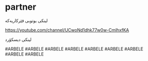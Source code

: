 # partner

لینکی یوتوبی فێرکاریەکە

https://youtube.com/channel/UCwoNd1dhk77w0w-CmIhxfKA

لینکی دیسکۆرد



#ARBELE
#ARBELE
#ARBELE
#ARBELE
#ARBELE
#ARBELE
#ARBELE
#ARBELE
#ARBELE
